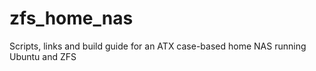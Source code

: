 # zfs_home_nas
Scripts, links and build guide for an ATX case-based home NAS running Ubuntu and ZFS
